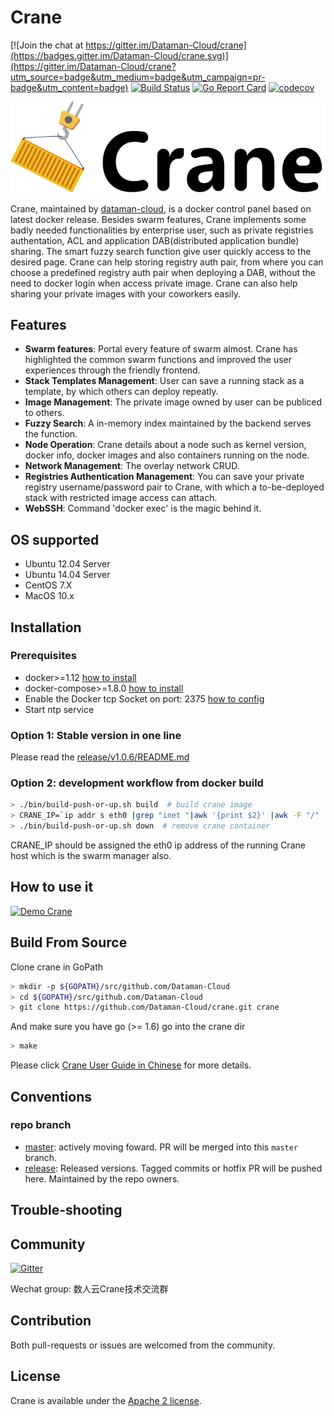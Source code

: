 # Crane

[![Join the chat at https://gitter.im/Dataman-Cloud/crane](https://badges.gitter.im/Dataman-Cloud/crane.svg)](https://gitter.im/Dataman-Cloud/crane?utm_source=badge&utm_medium=badge&utm_campaign=pr-badge&utm_content=badge)
[![Build Status](https://travis-ci.org/Dataman-Cloud/crane.svg?branch=master)](https://travis-ci.org/Dataman-Cloud/crane)
[![Go Report Card](https://goreportcard.com/badge/github.com/Dataman-Cloud/crane)](https://goreportcard.com/report/github.com/Dataman-Cloud/crane)
[![codecov](https://codecov.io/gh/Dataman-Cloud/crane/branch/master/graph/badge.svg)](https://codecov.io/gh/Dataman-Cloud/crane)

![Crane](doc/img/crane-logo-black.png)


Crane, maintained by [dataman-cloud](https://github.com/Dataman-Cloud), is a docker control panel based on latest docker release. Besides swarm features, Crane implements some badly needed functionalities by enterprise user, such as private registries authentation, ACL and application DAB(distributed application bundle) sharing. The smart fuzzy search function give user quickly access to the desired page. Crane can help storing registry auth pair, from where you can choose a predefined registry auth pair when deploying a DAB, without the need to docker login when access private image. Crane can also help sharing your private images with your coworkers easily.

## Features

  * **Swarm features**: Portal every feature of swarm almost. Crane has highlighted the common swarm functions and improved the user experiences through the friendly frontend.
  * **Stack Templates Management**: User can save a running stack as a template, by which others can deploy repeatly.
  * **Image Management**: The private image owned by user can be publiced to others.
  * **Fuzzy Search**: A in-memory index maintained by the backend serves the function.
  * **Node Operation**: Crane details about a node such as kernel version, docker info, docker images and also containers running on the node.
  * **Network Management**: The overlay network CRUD.
  * **Registries Authentication Management**: You can save your private registry username/password pair to Crane, with which a to-be-deployed stack with restricted image access can attach.
  * **WebSSH**: Command 'docker exec' is the magic behind it.

## OS supported

* Ubuntu 12.04 Server
* Ubuntu 14.04 Server
* CentOS 7.X
* MacOS 10.x

## Installation

### Prerequisites

* docker>=1.12 [how to install](https://docs.docker.com/engine/installation/)
* docker-compose>=1.8.0 [how to install](https://docs.docker.com/compose/install/)
* Enable the Docker tcp Socket on port: 2375 [how to config](https://docs.docker.com/engine/reference/commandline/dockerd/#/daemon-socket-option)
* Start ntp service

### Option 1: Stable version in one line

 Please read the [release/v1.0.6/README.md](release/v1.0.6/README.md)

### Option 2: development workflow from docker build

  ```bash
  > ./bin/build-push-or-up.sh build  # build crane image
  > CRANE_IP=`ip addr s eth0 |grep "inet "|awk '{print $2}' |awk -F "/" '{print $1}'` ./bin/build-push-or-up.sh up # compose crame service
  > ./bin/build-push-or-up.sh down  # remove crane container
  ```

CRANE_IP should be assigned the eth0 ip address of the running Crane host which is the swarm manager also.

## How to use it

[![Demo Crane](https://j.gifs.com/oYvQW3.gif)](https://www.youtube.com/watch?v=0BznNNJFIJM)

## Build From Source

Clone crane in GoPath

  ```bash
  > mkdir -p ${GOPATH}/src/github.com/Dataman-Cloud
  > cd ${GOPATH}/src/github.com/Dataman-Cloud
  > git clone https://github.com/Dataman-Cloud/crane.git crane
  ```

And make sure you have go (>= 1.6) go into the crane dir

  ```bash
  > make
  ```

Please click [Crane User Guide in Chinese](https://dataman.gitbooks.io/crane/content/) for more details.

## Conventions

### repo branch
  * [master](https://github.com/Dataman-Cloud/crane/tree/master):  actively moving foward. PR will be merged into this `master` branch.
  * [release](https://github.com/Dataman-Cloud/crane/tree/release): Released versions. Tagged commits or hotfix PR will be pushed here. Maintained by the repo owners.

## Trouble-shooting

## Community

[![Gitter](https://badges.gitter.im/Dataman-Cloud/crane.svg)](https://gitter.im/Dataman-Cloud/crane?utm_source=badge&utm_medium=badge&utm_campaign=pr-badge)

Wechat group: 数人云Crane技术交流群

## Contribution

Both pull-requests or issues are welcomed from the community.

## License

Crane is available under the [Apache 2 license](./LICENSE).
